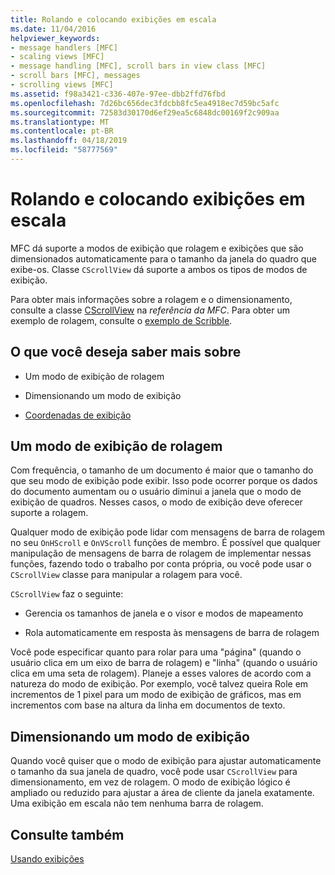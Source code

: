 ```yaml
---
title: Rolando e colocando exibições em escala
ms.date: 11/04/2016
helpviewer_keywords:
- message handlers [MFC]
- scaling views [MFC]
- message handling [MFC], scroll bars in view class [MFC]
- scroll bars [MFC], messages
- scrolling views [MFC]
ms.assetid: f98a3421-c336-407e-97ee-dbb2ffd76fbd
ms.openlocfilehash: 7d26bc656dec3fdcbb8fc5ea4918ec7d59bc5afc
ms.sourcegitcommit: 72583d30170d6ef29ea5c6848dc00169f2c909aa
ms.translationtype: MT
ms.contentlocale: pt-BR
ms.lasthandoff: 04/18/2019
ms.locfileid: "58777569"
---
```

# <a name="scrolling-and-scaling-views"></a>Rolando e colocando exibições em escala

MFC dá suporte a modos de exibição que rolagem e exibições que são dimensionados automaticamente para o tamanho da janela do quadro que exibe-os. Classe `CScrollView` dá suporte a ambos os tipos de modos de exibição.

Para obter mais informações sobre a rolagem e o dimensionamento, consulte a classe [CScrollView](../mfc/reference/cscrollview-class.md) na *referência da MFC*. Para obter um exemplo de rolagem, consulte o [exemplo de Scribble](../overview/visual-cpp-samples.md).

## <a name="what-do-you-want-to-know-more-about"></a>O que você deseja saber mais sobre

- Um modo de exibição de rolagem

- Dimensionando um modo de exibição

- [Coordenadas de exibição](/windows/desktop/gdi/window-coordinate-system)

##  <a name="_core_scrolling_a_view"></a> Um modo de exibição de rolagem

Com frequência, o tamanho de um documento é maior que o tamanho do que seu modo de exibição pode exibir. Isso pode ocorrer porque os dados do documento aumentam ou o usuário diminui a janela que o modo de exibição de quadros. Nesses casos, o modo de exibição deve oferecer suporte a rolagem.

Qualquer modo de exibição pode lidar com mensagens de barra de rolagem no seu `OnHScroll` e `OnVScroll` funções de membro. É possível que qualquer manipulação de mensagens de barra de rolagem de implementar nessas funções, fazendo todo o trabalho por conta própria, ou você pode usar o `CScrollView` classe para manipular a rolagem para você.

`CScrollView` faz o seguinte:

- Gerencia os tamanhos de janela e o visor e modos de mapeamento

- Rola automaticamente em resposta às mensagens de barra de rolagem

Você pode especificar quanto para rolar para uma "página" (quando o usuário clica em um eixo de barra de rolagem) e "linha" (quando o usuário clica em uma seta de rolagem). Planeje a esses valores de acordo com a natureza do modo de exibição. Por exemplo, você talvez queira Role em incrementos de 1 pixel para um modo de exibição de gráficos, mas em incrementos com base na altura da linha em documentos de texto.

##  <a name="_core_scaling_a_view"></a> Dimensionando um modo de exibição

Quando você quiser que o modo de exibição para ajustar automaticamente o tamanho da sua janela de quadro, você pode usar `CScrollView` para dimensionamento, em vez de rolagem. O modo de exibição lógico é ampliado ou reduzido para ajustar a área de cliente da janela exatamente. Uma exibição em escala não tem nenhuma barra de rolagem.

## <a name="see-also"></a>Consulte também

[Usando exibições](../mfc/using-views.md)
